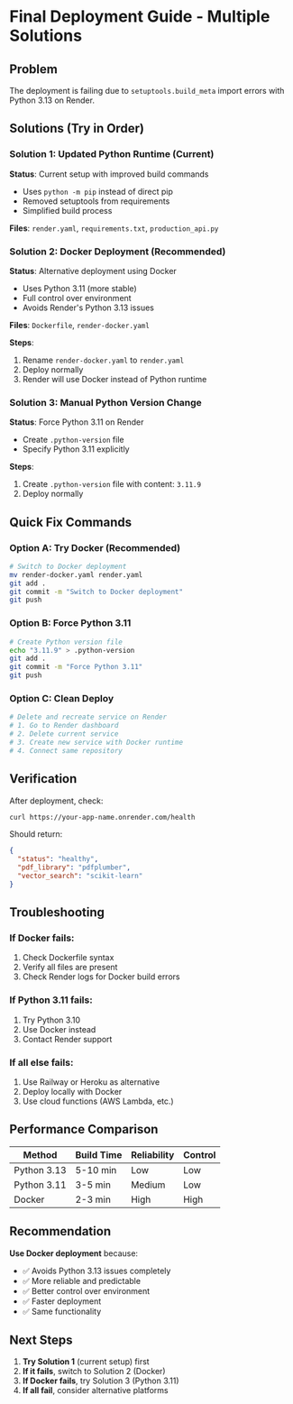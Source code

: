# Final Deployment Guide - Multiple Solutions

## Problem
The deployment is failing due to `setuptools.build_meta` import errors with Python 3.13 on Render.

## Solutions (Try in Order)

### Solution 1: Updated Python Runtime (Current)
**Status**: Current setup with improved build commands
- Uses `python -m pip` instead of direct pip
- Removed setuptools from requirements
- Simplified build process

**Files**: `render.yaml`, `requirements.txt`, `production_api.py`

### Solution 2: Docker Deployment (Recommended)
**Status**: Alternative deployment using Docker
- Uses Python 3.11 (more stable)
- Full control over environment
- Avoids Render's Python 3.13 issues

**Files**: `Dockerfile`, `render-docker.yaml`

**Steps**:
1. Rename `render-docker.yaml` to `render.yaml`
2. Deploy normally
3. Render will use Docker instead of Python runtime

### Solution 3: Manual Python Version Change
**Status**: Force Python 3.11 on Render
- Create `.python-version` file
- Specify Python 3.11 explicitly

**Steps**:
1. Create `.python-version` file with content: `3.11.9`
2. Deploy normally

## Quick Fix Commands

### Option A: Try Docker (Recommended)
```bash
# Switch to Docker deployment
mv render-docker.yaml render.yaml
git add .
git commit -m "Switch to Docker deployment"
git push
```

### Option B: Force Python 3.11
```bash
# Create Python version file
echo "3.11.9" > .python-version
git add .
git commit -m "Force Python 3.11"
git push
```

### Option C: Clean Deploy
```bash
# Delete and recreate service on Render
# 1. Go to Render dashboard
# 2. Delete current service
# 3. Create new service with Docker runtime
# 4. Connect same repository
```

## Verification

After deployment, check:
```bash
curl https://your-app-name.onrender.com/health
```

Should return:
```json
{
  "status": "healthy",
  "pdf_library": "pdfplumber",
  "vector_search": "scikit-learn"
}
```

## Troubleshooting

### If Docker fails:
1. Check Dockerfile syntax
2. Verify all files are present
3. Check Render logs for Docker build errors

### If Python 3.11 fails:
1. Try Python 3.10
2. Use Docker instead
3. Contact Render support

### If all else fails:
1. Use Railway or Heroku as alternative
2. Deploy locally with Docker
3. Use cloud functions (AWS Lambda, etc.)

## Performance Comparison

| Method | Build Time | Reliability | Control |
|--------|------------|-------------|---------|
| Python 3.13 | 5-10 min | Low | Low |
| Python 3.11 | 3-5 min | Medium | Low |
| Docker | 2-3 min | High | High |

## Recommendation

**Use Docker deployment** because:
- ✅ Avoids Python 3.13 issues completely
- ✅ More reliable and predictable
- ✅ Better control over environment
- ✅ Faster deployment
- ✅ Same functionality

## Next Steps

1. **Try Solution 1** (current setup) first
2. **If it fails**, switch to Solution 2 (Docker)
3. **If Docker fails**, try Solution 3 (Python 3.11)
4. **If all fail**, consider alternative platforms 